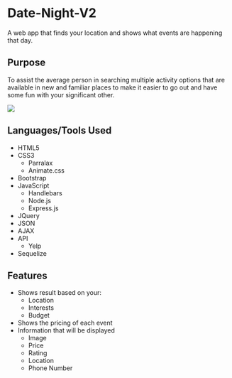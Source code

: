 # Date-Night-V2
A web app that finds your location and shows what events are happening that day.

## Purpose
To assist the average person in searching multiple activity options that are available in new and familiar places to make it easier to go out and have some fun with your significant other. 

![](public/images/homepage.PNG)


## Languages/Tools Used
- HTML5
- CSS3
  - Parralax
  - Animate.css
- Bootstrap
- JavaScript
  - Handlebars
  - Node.js
  - Express.js
- JQuery
- JSON
- AJAX
- API
  - Yelp
- Sequelize

## Features
- Shows result based on your: 
  - Location 
  - Interests
  - Budget
- Shows the pricing of each event
- Information that will be displayed
  - Image
  - Price
  - Rating
  - Location
  - Phone Number
  

 

 

